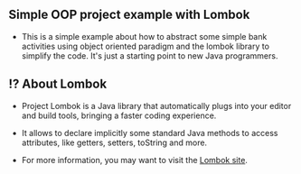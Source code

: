 ## Simple  OOP project example with Lombok

- This is a simple example about how to abstract some simple bank activities using object oriented paradigm and the lombok library to simplify the code. It's just a starting point to new Java programmers.

## :interrobang: About Lombok 

- Project Lombok is a Java library that automatically plugs into your editor and build tools, bringing a faster coding experience.

- It allows to declare implicitly some standard Java methods to access attributes, like getters, setters, toString and more.

- For more information, you may want to visit the <a href="https://projectlombok.org/">Lombok site</a>.

  